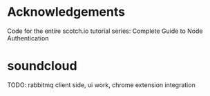 # Acknowledgements

Code for the entire scotch.io tutorial series: Complete Guide to Node Authentication

# soundcloud
TODO: rabbitmq client side, ui work, chrome extension integration
